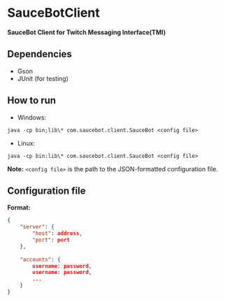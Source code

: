 SauceBotClient
==============

**SauceBot Client for Twitch Messaging Interface(TMI)**

Dependencies
------------
* Gson
* JUnit (for testing)


How to run
----------

* Windows:
```
java -cp bin;lib\* com.saucebot.client.SauceBot <config file>
```

* Linux:
```
java -cp bin:lib\* com.saucebot.client.SauceBot <config file>
```

**Note:** `<config file>` is the path to the JSON-formatted configuration file.


Configuration file
-------------------

**Format:**
```json
{
    "server": {
        "host": address,
        "port": port
    },
    
    "accounts": {
        username: password,
        username: password,
        ...
    }
}
```